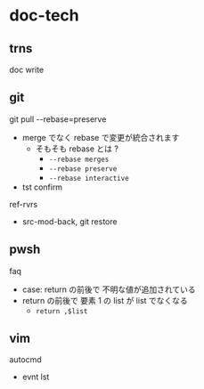 
# doc-tech


## trns

doc write


## git

git pull --rebase=preserve
- merge でなく rebase で変更が統合されます
  - そもそも rebase とは ?
    - `--rebase merges`
    - `--rebase preserve`
    - `--rebase interactive`
- tst confirm


ref-rvrs
- src-mod-back, git restore


## pwsh

faq
- case: return の前後で 不明な値が追加されている
- return の前後で 要素 1 の list が list でなくなる
  - `return ,$list`


## vim

autocmd
- evnt lst



